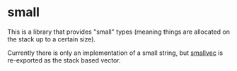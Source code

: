 # small

This is a library that provides "small" types (meaning things are allocated on the stack up to a certain size).

Currently there is only an implementation of a small string, but [smallvec](http://doc.servo.org/smallvec/index.html) is re-exported as the stack based vector.
